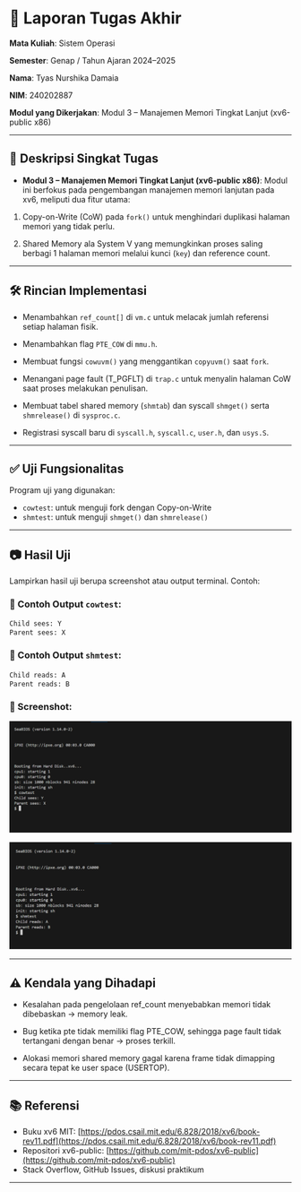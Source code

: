 # 📝 Laporan Tugas Akhir

**Mata Kuliah**: Sistem Operasi

**Semester**: Genap / Tahun Ajaran 2024–2025

**Nama**: Tyas Nurshika Damaia

**NIM**: 240202887

**Modul yang Dikerjakan**:
Modul 3 – Manajemen Memori Tingkat Lanjut (xv6-public x86)

---

## 📌 Deskripsi Singkat Tugas

* **Modul 3 – Manajemen Memori Tingkat Lanjut (xv6-public x86)**:
  Modul ini berfokus pada pengembangan manajemen memori lanjutan pada xv6, meliputi dua fitur utama:

1. Copy-on-Write (CoW) pada `fork()` untuk menghindari duplikasi halaman memori yang tidak perlu.

2. Shared Memory ala System V yang memungkinkan proses saling berbagi 1 halaman memori melalui kunci (`key`) dan reference count.

---

## 🛠️ Rincian Implementasi

* Menambahkan `ref_count[]` di `vm.c` untuk melacak jumlah referensi setiap halaman fisik.

* Menambahkan flag `PTE_COW` di `mmu.h`.

* Membuat fungsi `cowuvm()` yang menggantikan `copyuvm()` saat `fork`.

* Menangani page fault (T_PGFLT) di `trap.c` untuk menyalin halaman CoW saat proses melakukan penulisan.

* Membuat tabel shared memory (`shmtab`) dan syscall `shmget()` serta `shmrelease()` di `sysproc.c`.

* Registrasi syscall baru di `syscall.h`, `syscall.c`, `user.h`, dan `usys.S`.


---

## ✅ Uji Fungsionalitas

Program uji yang digunakan:
* `cowtest`: untuk menguji fork dengan Copy-on-Write
* `shmtest`: untuk menguji `shmget()` dan `shmrelease()`

---

## 📷 Hasil Uji

Lampirkan hasil uji berupa screenshot atau output terminal. Contoh:

### 📍 Contoh Output `cowtest`:

```
Child sees: Y
Parent sees: X
```

### 📍 Contoh Output `shmtest`:

```
Child reads: A
Parent reads: B
```

### 📸 Screenshot:

![hasil cowtest](./screenshots/cowtest.png)

![hasil shmtest](./screenshots/shmtest.png)

---

## ⚠️ Kendala yang Dihadapi

* Kesalahan pada pengelolaan ref_count menyebabkan memori tidak dibebaskan → memory leak.

* Bug ketika pte tidak memiliki flag PTE_COW, sehingga page fault tidak tertangani dengan benar → proses terkill.

* Alokasi memori shared memory gagal karena frame tidak dimapping secara tepat ke user space (USERTOP).

---

## 📚 Referensi

* Buku xv6 MIT: [https://pdos.csail.mit.edu/6.828/2018/xv6/book-rev11.pdf](https://pdos.csail.mit.edu/6.828/2018/xv6/book-rev11.pdf)
* Repositori xv6-public: [https://github.com/mit-pdos/xv6-public](https://github.com/mit-pdos/xv6-public)
* Stack Overflow, GitHub Issues, diskusi praktikum

---
